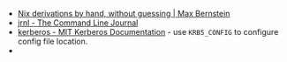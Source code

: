 - [Nix derivations by hand, without guessing | Max Bernstein](https://bernsteinbear.com/blog/nix-by-hand/)
- [jrnl - The Command Line Journal](https://jrnl.sh/en/stable/)
- [kerberos - MIT Kerberos Documentation](https://web.mit.edu/kerberos/krb5-current/doc/user/user_config/kerberos.html#kerberos-7) - use `KRB5_CONFIG` to configure config file location.
-